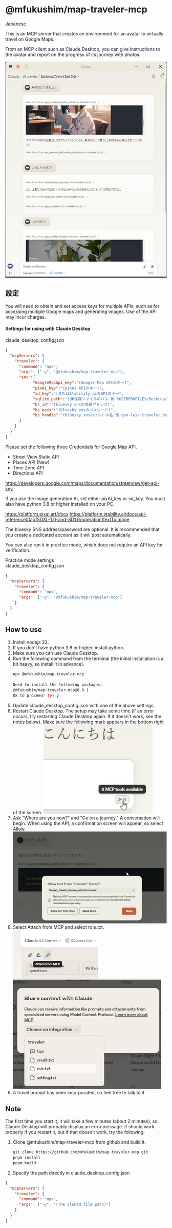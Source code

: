 # @mfukushim/map-traveler-mcp

[Japanese](./README_jp.md)

This is an MCP server that creates an environment for an avatar to virtually travel on Google Maps.

From an MCP client such as Claude Desktop, you can give instructions to the avatar and report on the progress of its journey with photos.

![img.png](img.png)

## 設定

You will need to obtain and set access keys for multiple APIs, such as for accessing multiple Google maps and generating images.
Use of the API may incur charges.

#### Settings for using with Claude Desktop  
claude_desktop_config.json
```json
{
  "mcpServers": {
    "traveler": {
      "command": "npx",
      "args": ["-y", "@mfukushim/map-traveler-mcp"],
      "env":{
      	  	"GoogleMapApi_key":"(Google Map APIのキー)",
            "pixAi_key":"(pixAi APIのキー)",
			"sd_key":"(またはStability.aiのAPIのキー",
			"sqlite_path":"(db保存ファイルのパス 例 %USERPROFILE%/Desktop/traveler.sqlite など)",
			"bs_id":"(bluesky snsの登録アドレス)",
			"bs_pass":"(bluesky snsのパスワード)",
			"bs_handle":"(bluesky snsのハンドル名 例 geo-less-traveler.bsky.social など)"
      }
    }
  }
}
```
Please set the following three Credentials for Google Map API.  
- Street View Static API
- Places API (New)
- Time Zone API
- Directions API

https://developers.google.com/maps/documentation/streetview/get-api-key

If you use the image generation AI, set either pixAi_key or sd_key. You must also have python 3.8 or higher installed on your PC.

https://platform.pixai.art/docs
https://platform.stability.ai/docs/api-reference#tag/SDXL-1.0-and-SD1.6/operation/textToImage

The bluesky SNS address/password are optional. It is recommended that you create a dedicated account as it will post automatically.

You can also run it in practice mode, which does not require an API key for verification.

Practice mode settings  
claude_desktop_config.json
```json
{
  "mcpServers": {
    "traveler": {
      "command": "npx",
      "args": ["-y", "@mfukushim/map-traveler-mcp"]
    }
  }
}
```

## How to use

1. Install nodejs 22.
2. If you don't have python 3.8 or higher, install python.
3. Make sure you can use Claude Desktop.
4. Run the following command from the terminal (the initial installation is a bit heavy, so install it in advance).
   ```bash
   npx @mfukushim/map-traveler-mcp
   
   Need to install the following packages:
   @mfukushim/map-traveler-mcp@0.0.1
   Ok to proceed? (y) y
   ```
5. Update claude_desktop_config.json with one of the above settings.
6. Restart Claude Desktop. The setup may take some time (if an error occurs, try restarting Claude Desktop again. If it doesn't work, see the notes below). Make sure the following mark appears in the bottom right of the screen.
![img_1.png](img_1.png)
7. Ask "Where are you now?" and "Go on a journey." A conversation will begin. When using the API, a confirmation screen will appear, so select Allow.
![img_4.png](img_4.png)
8. Select Attach from MCP and select role.txt.
![img_2.png](img_2.png)
![img_3.png](img_3.png)
9. A travel prompt has been incorporated, so feel free to talk to it.

## Note

The first time you start it, it will take a few minutes (about 2 minutes), so Claude Desktop will probably display an error message. It should work properly if you restart it, but if that doesn't work, try the following:

1. Clone @mfukushim/map-traveler-mcp from github and build it.
    ```bash
    git clone https://github.com/mfukushim/map-traveler-mcp.git
    pnpm install
    pnpm build
    ```
2. Specify the path directly in claude_desktop_config.json
```json
{
  "mcpServers": {
    "traveler": {
      "command": "npx",
      "args": ["-y", "(The cloned file path)"]
    }
  }
}

```
